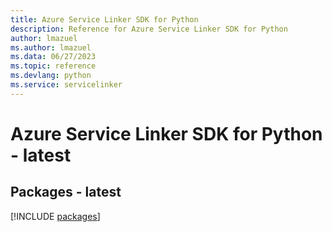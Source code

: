 ```yaml
---
title: Azure Service Linker SDK for Python
description: Reference for Azure Service Linker SDK for Python
author: lmazuel
ms.author: lmazuel
ms.data: 06/27/2023
ms.topic: reference
ms.devlang: python
ms.service: servicelinker
---
```

# Azure Service Linker SDK for Python - latest
## Packages - latest
[!INCLUDE [packages](service-linker-index.md)]